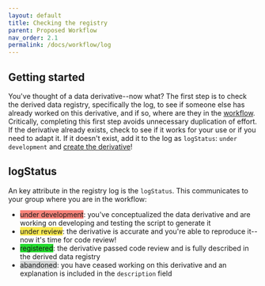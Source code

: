 ```yaml
---
layout: default
title: Checking the registry
parent: Proposed Workflow
nav_order: 2.1
permalink: /docs/workflow/log
---
```


## Getting started
You've thought of a data derivative--now what? The first step is to check the derived data registry, specifically the log, to see if someone else has already worked on this derivative, and if so, where are they in the [workflow](docs/workflow/workflow.md). Critically, completing this first step avoids unnecessary duplication of effort. If the derivative already exists, check to see if it works for your use or if you need to adapt it. If it doesn't exist, add it to the log as `logStatus`: `under development` and [create the derivative](docs/workflow/code-devo)! 

## logStatus

An key attribute in the registry log is the `logStatus`. This communicates to your group where you are in the workflow:

* <span style="background-color: #F88379">under development</span>: you've conceptualized the data derivative and are working on developing and testing the script to generate it
* <span style="background-color: #fcea50">under review</span>: the derivative is accurate and you're able to reproduce it--now it's time for code review!
* <span style="background-color: #24db2f">registered</span>: the derivative passed code review and is fully described in the derived data registry
* <span style="background-color: #d4d6d6">abandoned</span>: you have ceased working on this derivative and an explanation is included in the `description` field 
